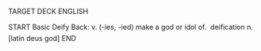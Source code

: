 TARGET DECK
ENGLISH

START
Basic
Deify
Back: v. (-ies, -ied) make a god or idol of.  deification n. [latin deus god]
END
